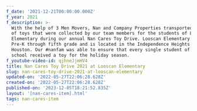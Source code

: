 ```yaml
---
f_date: '2021-12-21T00:00:00.000Z'
f_year: 2021
f_description: >-
  With the help of 3 Men Movers, Nan and Company Properties transported bundles
  of toys that were collected by our team members for the students of Looscan
  Elementary during our annual Nan Cares Toy Drive. Looscan Elementary houses
  Pre-K through fifth grade and is located in the Independence Heights area of
  Houston. Our #nanfam was able to ensure that every single student of the
  school received a toy for the holiday season.
f_youtube-video-id: qjhneJjmHV4
title: Nan Cares Toy Drive 2021 at Looscan Elementary
slug: nan-cares-toy-drive-2021-at-looscan-elementary
updated-on: '2022-05-27T22:06:28.628Z'
created-on: '2022-05-27T22:06:28.628Z'
published-on: '2023-12-05T18:21:52.835Z'
layout: '[nan-cares-item].html'
tags: nan-cares-item
---
```



